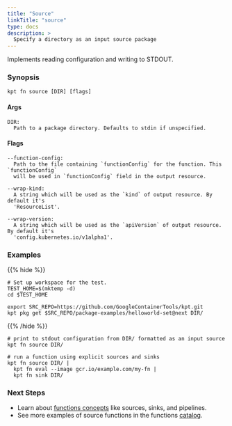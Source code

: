 ```yaml
---
title: "Source"
linkTitle: "source"
type: docs
description: >
  Specify a directory as an input source package
---
```


<!--mdtogo:Short
    Specify a directory as an input source package
-->

Implements reading configuration and writing to STDOUT.

### Synopsis

<!--mdtogo:Long-->

```shell
kpt fn source [DIR] [flags]
```

#### Args

```
DIR:
  Path to a package directory. Defaults to stdin if unspecified.
```

#### Flags

```
--function-config:
  Path to the file containing `functionConfig` for the function. This `functionConfig`
  will be used in `functionConfig` field in the output resource.

--wrap-kind:
  A string which will be used as the `kind` of output resource. By default it's
  'ResourceList'.

--wrap-version:
  A string which will be used as the `apiVersion` of output resource. By default it's
  'config.kubernetes.io/v1alpha1'.
```

<!--mdtogo-->

### Examples

{{% hide %}}

<!-- @makeWorkplace @verifyExamples-->

```
# Set up workspace for the test.
TEST_HOME=$(mktemp -d)
cd $TEST_HOME
```

<!-- @fetchPackage @verifyExamples-->

```shell
export SRC_REPO=https://github.com/GoogleContainerTools/kpt.git
kpt pkg get $SRC_REPO/package-examples/helloworld-set@next DIR/
```

{{% /hide %}}

<!--mdtogo:Examples-->

<!-- @fnSource @verifyExamples-->

```shell
# print to stdout configuration from DIR/ formatted as an input source
kpt fn source DIR/
```

```shell
# run a function using explicit sources and sinks
kpt fn source DIR/ |
  kpt fn eval --image gcr.io/example.com/my-fn |
  kpt fn sink DIR/
```

<!--mdtogo-->

### Next Steps

- Learn about [functions concepts] like sources, sinks, and pipelines.
- See more examples of source functions in the functions [catalog].

[functions concepts]: /book/02-concepts/02-functions
[catalog]: https://catalog.kpt.dev/
